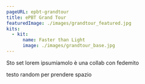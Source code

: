 ```yaml
---
pageURL: epbt-grandtour
title: ePBT Grand Tour
featuredImage: ./images/grandtour_featured.jpg
kits:
  - kit:
      name: Faster than Light
      image: ./images/grandtour_base.jpg
---
```

Sto set lorem ipsumiamolo è una collab con fedemito

testo random per prendere spazio